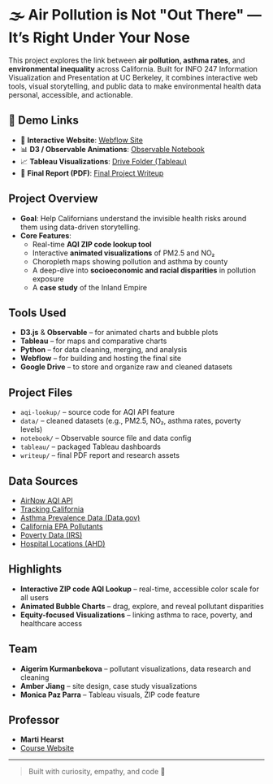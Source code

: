 # 🌫️ Air Pollution is Not "Out There" — It’s Right Under Your Nose

This project explores the link between **air pollution, asthma rates**, and **environmental inequality** across California. Built for INFO 247 Information Visualization and Presentation at UC Berkeley, it combines interactive web tools, visual storytelling, and public data to make environmental health data personal, accessible, and actionable.

## 🔗 Demo Links

- 🔗 **Interactive Website**: [Webflow Site](https://amber-jiang.webflow.io/unlisted-air-asthma)
- 📊 **D3 / Observable Animations**: [Observable Notebook](https://observablehq.com/d/18ed024b41ad6f0c)
- 📈 **Tableau Visualizations**: [Drive Folder (Tableau)](https://drive.google.com/drive/u/0/folders/1J0bAsxAgewaHgumFo866t4FgwsBDkmF_)
- 📝 **Final Report (PDF)**: [Final Project Writeup](https://drive.google.com/file/d/1ZuovHqVgi0QnRcLoqUE8_jtpXxuMv08p/view?usp=drive_link)

## Project Overview

- **Goal**: Help Californians understand the invisible health risks around them using data-driven storytelling.
- **Core Features**:
  - Real-time **AQI ZIP code lookup tool**
  - Interactive **animated visualizations** of PM2.5 and NO₂
  - Choropleth maps showing pollution and asthma by county
  - A deep-dive into **socioeconomic and racial disparities** in pollution exposure
  - A **case study** of the Inland Empire

## Tools Used

- **D3.js** & **Observable** – for animated charts and bubble plots
- **Tableau** – for maps and comparative charts
- **Python** – for data cleaning, merging, and analysis
- **Webflow** – for building and hosting the final site
- **Google Drive** – to store and organize raw and cleaned datasets

## Project Files

- `aqi-lookup/` – source code for AQI API feature
- `data/` – cleaned datasets (e.g., PM2.5, NO₂, asthma rates, poverty levels)
- `notebook/` – Observable source file and data config
- `tableau/` – packaged Tableau dashboards
- `writeup/` – final PDF report and research assets

## Data Sources

- [AirNow AQI API](https://docs.airnowapi.org/webservices)
- [Tracking California](https://trackingcalifornia.org/)
- [Asthma Prevalence Data (Data.gov)](https://catalog.data.gov/dataset/asthma-prevalence-6908c)
- [California EPA Pollutants](https://calepa.ca.gov/)
- [Poverty Data (IRS)](https://www.irs.gov/statistics/soi-tax-stats-individual-income-tax-statistics-2022-zip-code-data-soi)
- [Hospital Locations (AHD)](https://www.ahd.com/states/hospital_CA.html)

## Highlights

- **Interactive ZIP code AQI Lookup** – real-time, accessible color scale for all users
- **Animated Bubble Charts** – drag, explore, and reveal pollutant disparities
- **Equity-focused Visualizations** – linking asthma to race, poverty, and healthcare access

## Team

- **Aigerim Kurmanbekova** – pollutant visualizations, data research and cleaning
- **Amber Jiang** – site design, case study visualizations
- **Monica Paz Parra** – Tableau visuals, ZIP code feature

## Professor 
- **Marti Hearst** 
- [Course Website](https://courses.ischool.berkeley.edu/i247/s25/)

---

> Built with curiosity, empathy, and code 💙
